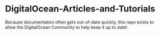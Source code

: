 DigitalOcean-Articles-and-Tutorials
===================================

Because documentation often gets out-of-date quickly, this repo exists to allow the DigitalOcean Community to help keep it up to date!
